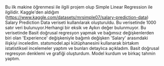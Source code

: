 Bu ilk makine öğrenmesi ile ilgili projem olup Simple Linear Regression ile ilgilidir.
Kaggle'den aldığım (https://www.kaggle.com/datasets/mrsimple07/salary-prediction-data) Salary Prediction Data veriseti kullanılarak oluşturuldu.
Bu verisetinde 1000 satır veri bulunuyor.Herhangi bir eksik ve Aykırı değer bulunmuyor.
Bu verisetinde Basit doğrusal regresyon yapmak ve bağımsız değişkenlerden biri olan 'Experience' değişkeniyle bağımlı değişken 'Salary' arasındaki ilişkiyi inceledim.
statsmodel.api kütüphanesini kullanarak birtakım istatistiksel incelemeler yaptım ve bunları detaylıca açıkladım.
Basit doğrusal regresyon denklemi ve grafiği oluşturdum.
Model kurdum ve birkaç tahmin yaptım.
